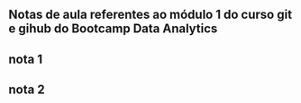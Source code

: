 ## Notas de aula referentes ao módulo 1 do curso git e gihub do Bootcamp Data Analytics


## nota 1

## nota 2 